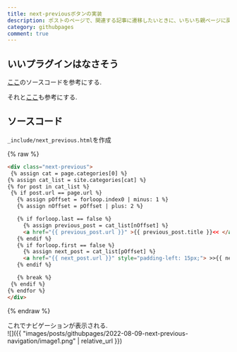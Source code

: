 ```yaml
---
title: next-previousボタンの実装
description: ポストのページで、関連する記事に遷移したいときに、いちいち親ページに戻るとめんどくさいので、ポストのページに、next(次の記事), previous(前のページ)を実装して、同じカテゴリ内の記事に遷移できるようにする.  
category: githubpages
comment: true
---
```


## いいプラグインはなさそう
[ここ](https://gist.github.com/stravid/4078840)のソースコードを参考にする.  

それと[ここ](https://talk.jekyllrb.com/t/how-to-link-to-next-and-previous-posts-for-same-blog-category/629)も参考にする.  

## ソースコード

`_include/next_previous.html`を作成  

{% raw %}

 ```html
<div class="next-previous">
  {% assign cat = page.categories[0] %}
{% assign cat_list = site.categories[cat] %}
{% for post in cat_list %}
  {% if post.url == page.url %}
  	{% assign pOffset = forloop.index0 | minus: 1 %}
  	{% assign nOffset = pOffset | plus: 2 %}

  	{% if forloop.last == false %}
  	  {% assign previous_post = cat_list[nOffset] %}
      <a href="{{ previous_post.url }}" >{{ previous_post.title }}<< </a>
  	{% endif %}
  	{% if forloop.first == false %}
  	  {% assign next_post = cat_list[pOffset] %}
      <a href="{{ next_post.url }}" style="padding-left: 15px;"> >>{{ next_post.title }}</a>
  	{% endif %}

  	{% break %}
  {% endif %}
{% endfor %}
</div>
```
{% endraw %}

これでナビゲーションが表示される.  
![]({{ "images/posts/githubpages/2022-08-09-next-previous-navigation/image1.png" | relative_url }})





